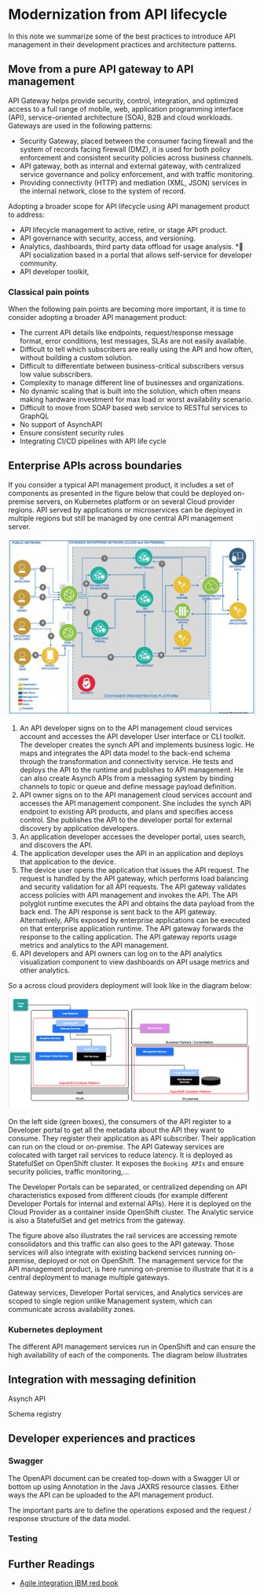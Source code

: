 # Modernization from API lifecycle

In this note we summarize some of the best practices to introduce API management in their development practices and architecture patterns.

## Move from a pure API gateway to API management

API Gateway helps provide security, control, integration, and optimized access to a full range of mobile, web, application programming interface (API), service-oriented architecture (SOA), B2B and cloud workloads. Gateways are used in the following patterns:

* Security Gateway, placed between the consumer facing firewall and the system of records facing firewall (DMZ), it is used for both policy enforcement and consistent security policies across business channels.
* API gateway, both as internal and external gateway, with centralized service governance and policy enforcement, and with traffic monitoring.
* Providing connectivity (HTTP) and mediation (XML, JSON) services in the internal network, close to the system of record. 

Adopting a broader scope for API lifecycle using API management product to address:

* API lifecycle management to active, retire, or stage API product.
* API governance with security, access, and versioning.
* Analytics, dashboards, third party data offload for usage analysis.
* API socialization based in a portal that allows self-service for developer community.
* API developer toolkit,

### Classical pain points

When the following pain points are becoming more important, it is time to consider adopting a broader API management product:

* The current API details like endpoints, request/response message format, error conditions, test messages,
SLAs are not easily available.
* Difficult to tell which subscribers are really using the API and how often, without building a custom solution.
* Difficult to differentiate between business-critical subscribers versus low value subscribers.
* Complexity to manage different line of businesses and organizations.
* No dynamic scaling that is built into the solution, which often means making hardware investment for max load or worst availability scenario.
* Difficult to move from SOAP based web service to RESTful services to GraphQL
* No support of AsynchAPI
* Ensure consistent security rules
* Integrating CI/CD pipelines with API life cycle

## Enterprise APIs across boundaries

If you consider a typical API management product, it includes a set of components as presented in the figure below that could be deployed on-premise servers, on Kubernetes platform or on several Cloud provider regions. API served by applications or microservices can be deployed in multiple regions but still be managed by one central API management server.

![](./images/api-mgt-ra.png)


1. An API developer signs on to the API management cloud services account and accesses the API developer User interface or CLI toolkit. The developer creates the synch API and implements business logic. He maps and integrates the API data model to the back-end schema through the transformation and connectivity service. He tests and deploys the API to the runtime and publishes to API management. He can also create Asynch APIs from a messaging system by binding channels to topic or queue and define message payload definition.
1. API owner signs on to the API management cloud services account and accesses the API management component. She includes the synch API endpoint to existing API products, and plans and specifies access control. She publishes the API to the developer portal for external discovery by application developers.
1. An application developer accesses the developer portal, uses search, and discovers the API.
1. The application developer uses the API in an application and deploys that application to the device.
1. The device user opens the application that issues the API request. The request is handled by the API gateway, which performs load balancing and security validation for all API requests. The API gateway validates access policies with API management and invokes the API. The API polyglot runtime executes the API and obtains the data payload from the back end. The API response is sent back to the API gateway. Alternatively, APIs exposed by enterprise applications can be executed on that enterprise application runtime. The API gateway forwards the response to the calling application. The API gateway reports usage metrics and analytics to the API management.
1. API developers and API owners can log on to the API analytics visualization component to view dashboards on API usage metrics and other analytics.

So a across cloud providers deployment will look like in the diagram below:

![](./images/federated-api-mgt.png)

On the left side (green boxes), the consumers of the API register to a Developer portal to get all the metadata about the API they want to consume. They register their application as API subscriber. Their application can run on the cloud or on-premise. The API Gateway services are colocated with target rail services to reduce latency. It is deployed as StatefulSet on OpenShift cluster. It exposes the `Booking APIs` and ensure security policies, traffic monitoring,... 

The Developer Portals can be separated, or centralized depending on API characteristics exposed from different clouds (for example different Developer Portals for internal and external APIs). Here it is deployed on the Cloud Provider as a container inside OpenShift cluster. The Analytic service is also a StatefulSet and get metrics from the gateway.

The figure above also illustrates the rail services are accessing remote consolidators and this traffic can also goes to the API gateway. Those services will also integrate with existing backend services running on-premise, deployed or not on OpenShift. 
The management service for the API management product, is here running on-premise to illustrate that it is a central deployment to manage multiple gateways.

Gateway services, Developer Portal services, and Analytics services are scoped to single region unlike Management system, which can communicate across availability zones.

### Kubernetes deployment

The different API management services run in OpenShift and can ensure the high availability of each of the components. The diagram below illustrates 

## Integration with messaging definition

Asynch API

Schema registry


## Developer experiences and practices

### Swagger

The OpenAPI document can be created top-down with a Swagger UI or bottom up using Annotation in the Java JAXRS resource classes. Either ways the API can be uploaded to the API management product.

The important parts are to define the operations exposed and the request / response structure of the data model. 

### Testing

## Further Readings

* [Agile integration IBM red book](https://www.redbooks.ibm.com/abstracts/sg248452.html)